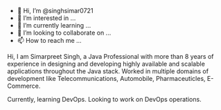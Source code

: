 - 👋 Hi, I’m @singhsimar0721
- 👀 I’m interested in ...
- 🌱 I’m currently learning ...
- 💞️ I’m looking to collaborate on ...
- 📫 How to reach me ...

<!---
singhsimar0721/singhsimar0721 is a ✨ special ✨ repository because its `README.md` (this file) appears on your GitHub profile.
You can click the Preview link to take a look at your changes.
--->
Hi, I am Simarpreet Singh, a Java Professional with more than 8 years of experience in designing and developing 
highly available and scalable applications throughout the Java stack.
Worked in multiple domains of development like Telecommunications, Automobile, Pharmaceuticles, E-Commerce.

Currently, learning DevOps. Looking to work on DevOps operations.
